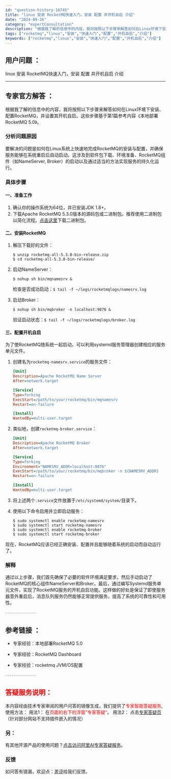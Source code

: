 ```yaml
---
id: "question-history-16745"
title: "linux 安装 RocketMQ快速入门，安装 配置 并开机自启 介绍"
date: "2024-09-26"
category: "expertConsultation"
description: "根据我了解的信息中的内容，我将按照以下步骤来解答如何在Linux环境下安装、配置RocketMQ，并设置其开机自启。这些步骤基于第1篇参考内容《本地部署RocketMQ 5.0》。### 分析问题原因要解决的问题是如何在Linux系统上快速地完成RocketMQ的安装与配置，并确保服务能够在系统重启"
tags: ["rocketmq","linux","安装","快速入门","配置","开机自启","介绍"]
keywords: ["rocketmq","linux","安装","快速入门","配置","开机自启","介绍"]
---
```


## 用户问题 ： 
 linux 安装 RocketMQ快速入门，安装 配置 并开机自启 介绍  

---------------
## 专家官方解答 ：

根据我了解的信息中的内容，我将按照以下步骤来解答如何在Linux环境下安装、配置RocketMQ，并设置其开机自启。这些步骤基于第1篇参考内容《本地部署RocketMQ 5.0》。

### 分析问题原因
要解决的问题是如何在Linux系统上快速地完成RocketMQ的安装与配置，并确保服务能够在系统重启后自动启动。这涉及到软件包下载、环境准备、RocketMQ组件（如NameServer, Broker）的启动以及通过适当的方法实现服务的持久化运行。

### 具体步骤

#### 一、准备工作
1. 确认你的操作系统为64位，并已安装JDK 1.8+。
2. 下载Apache RocketMQ 5.3.0版本的源码包或二进制包。推荐使用二进制包以简化流程。[点击这里](https://dist.apache.org/repos/dist/release/rocketmq/5.3.0/rocketmq-all-5.3.0-bin-release.zip)下载二进制包。

#### 二、安装RocketMQ
1. 解压下载好的文件：
   ```shell
   $ unzip rocketmq-all-5.3.0-bin-release.zip
   $ cd rocketmq-all-5.3.0-bin-release/
   ```
2. 启动NameServer：
   ```shell
   $ nohup sh bin/mqnamesrv &
   ```
   检查是否成功启动：`$ tail -f ~/logs/rocketmqlogs/namesrv.log`

3. 启动Broker：
   ```shell
   $ nohup sh bin/mqbroker -n localhost:9876 &
   ```
   验证启动状态：`$ tail -f ~/logs/rocketmqlogs/broker.log`

#### 三、配置开机自启
为了使RocketMQ随系统一起启动，可以利用systemd服务管理器创建相应的服务单元文件。

1. 创建名为`rocketmq-namesrv.service`的服务文件：
   ```ini
   [Unit]
   Description=Apache RocketMQ Name Server
   After=network.target

   [Service]
   Type=forking
   ExecStart=/path/to/your/rocketmq/bin/mqnamesrv
   Restart=on-failure

   [Install]
   WantedBy=multi-user.target
   ```

2. 类似地，创建`rocketmq-broker.service`：
   ```ini
   [Unit]
   Description=Apache RocketMQ Broker
   After=network.target

   [Service]
   Type=forking
   Environment="NAMESRV_ADDR=localhost:9876"
   ExecStart=/path/to/your/rocketmq/bin/mqbroker -n ${NAMESRV_ADDR}
   Restart=on-failure

   [Install]
   WantedBy=multi-user.target
   ```

3. 将上述两个`.service`文件放置于`/etc/systemd/system/`目录下。
4. 使用以下命令启用并立即启动服务：
   ```shell
   $ sudo systemctl enable rocketmq-namesrv
   $ sudo systemctl start rocketmq-namesrv
   $ sudo systemctl enable rocketmq-broker
   $ sudo systemctl start rocketmq-broker
   ```

现在，RocketMQ应该已经正确安装、配置并且能够随着系统的启动而自动运行了。

### 解释
通过以上步骤，我们首先确保了必要的软件环境满足要求，然后手动启动了RocketMQ的核心组件NameServer和Broker。最后，通过编写Systemd服务单元文件，实现了RocketMQ服务的开机自启功能。这样做的好处是保证了即使服务器意外重启后，消息队列服务仍然能够正常提供服务，提高了系统的可靠性和可用性。


<font color="#949494">---------------</font> 


## 参考链接 ：

* 专家经验：本地部署RocketMQ 5.0 
 
 * 专家经验：RocketMQ Dashboard 
 
 * 专家经验：rocketmq JVM/OS配置 


 <font color="#949494">---------------</font> 
 


## <font color="#FF0000">答疑服务说明：</font> 

本内容经由技术专家审阅的用户问答的镜像生成，我们提供了<font color="#FF0000">专家智能答疑服务</font>,使用方法：
用法1： 在<font color="#FF0000">页面的右下的浮窗”专家答疑“</font>。
用法2： 点击[专家答疑页](https://answer.opensource.alibaba.com/docs/intro)（针对部分网站不支持插件嵌入的情况）
### 另：


有其他开源产品的使用问题？[点击访问阿里AI专家答疑服务](https://answer.opensource.alibaba.com/docs/intro)。
### 反馈
如问答有错漏，欢迎点：[差评](https://ai.nacos.io/user/feedbackByEnhancerGradePOJOID?enhancerGradePOJOId=17285)给我们反馈。
